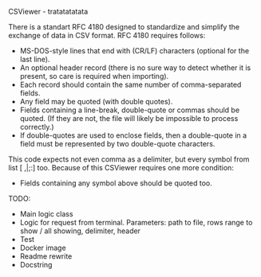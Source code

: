 CSViewer - tratatatatata

There is a standart RFC 4180 designed to standardize and simplify the exchange of data in CSV format.
RFC 4180 requires follows:
- MS-DOS-style lines that end with (CR/LF) characters (optional for the last line).
- An optional header record (there is no sure way to detect whether it is present, so care is required when importing).
- Each record should contain the same number of comma-separated fields.
- Any field may be quoted (with double quotes).
- Fields containing a line-break, double-quote or commas should be quoted. (If they are not, the file will likely be impossible to process correctly.)
- If double-quotes are used to enclose fields, then a double-quote in a field must be represented by two double-quote characters.

This code expects not even comma as a delimiter, but every symbol from list [ ,|;:] too. Because of this CSViewer requires one more condition:
- Fields containing any symbol above should be quoted too.


TODO:
- Main logic class
- Logic for request from terminal. Parameters: path to file, rows range to show / all showing, delimiter, header
- Test
- Docker image
- Readme rewrite 
- Docstring